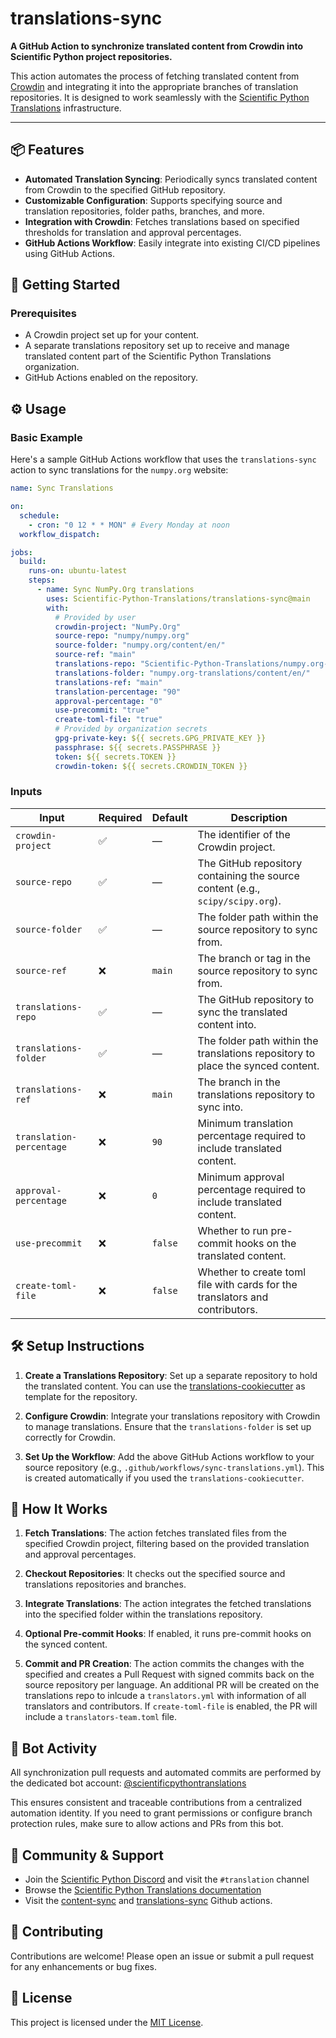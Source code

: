 # translations-sync

**A GitHub Action to synchronize translated content from Crowdin into Scientific Python project repositories.**

This action automates the process of fetching translated content from [Crowdin](https://crowdin.com/) and integrating it into the appropriate branches of translation repositories. It is designed to work seamlessly with the [Scientific Python Translations](https://scientific-python-translations.github.io/) infrastructure.

---

## 📦 Features

- **Automated Translation Syncing**: Periodically syncs translated content from Crowdin to the specified GitHub repository.
- **Customizable Configuration**: Supports specifying source and translation repositories, folder paths, branches, and more.
- **Integration with Crowdin**: Fetches translations based on specified thresholds for translation and approval percentages.
- **GitHub Actions Workflow**: Easily integrate into existing CI/CD pipelines using GitHub Actions.

## 🚀 Getting Started

### Prerequisites

- A Crowdin project set up for your content.
- A separate translations repository set up to receive and manage translated content part of the Scientific Python Translations organization.
- GitHub Actions enabled on the repository.

## ⚙️ Usage

### Basic Example

Here's a sample GitHub Actions workflow that uses the `translations-sync` action to sync translations for the `numpy.org` website:

```yaml
name: Sync Translations

on:
  schedule:
    - cron: "0 12 * * MON" # Every Monday at noon
  workflow_dispatch:

jobs:
  build:
    runs-on: ubuntu-latest
    steps:
      - name: Sync NumPy.Org translations
        uses: Scientific-Python-Translations/translations-sync@main
        with:
          # Provided by user
          crowdin-project: "NumPy.Org"
          source-repo: "numpy/numpy.org"
          source-folder: "numpy.org/content/en/"
          source-ref: "main"
          translations-repo: "Scientific-Python-Translations/numpy.org-translations"
          translations-folder: "numpy.org-translations/content/en/"
          translations-ref: "main"
          translation-percentage: "90"
          approval-percentage: "0"
          use-precommit: "true"
          create-toml-file: "true"
          # Provided by organization secrets
          gpg-private-key: ${{ secrets.GPG_PRIVATE_KEY }}
          passphrase: ${{ secrets.PASSPHRASE }}
          token: ${{ secrets.TOKEN }}
          crowdin-token: ${{ secrets.CROWDIN_TOKEN }}
```

### Inputs

| Input                    | Required | Default | Description                                                                     |
| ------------------------ | -------- | ------- | ------------------------------------------------------------------------------- |
| `crowdin-project`        | ✅       | —       | The identifier of the Crowdin project.                                          |
| `source-repo`            | ✅       | —       | The GitHub repository containing the source content (e.g., `scipy/scipy.org`).  |
| `source-folder`          | ✅       | —       | The folder path within the source repository to sync from.                      |
| `source-ref`             | ❌       | `main`  | The branch or tag in the source repository to sync from.                        |
| `translations-repo`      | ✅       | —       | The GitHub repository to sync the translated content into.                      |
| `translations-folder`    | ✅       | —       | The folder path within the translations repository to place the synced content. |
| `translations-ref`       | ❌       | `main`  | The branch in the translations repository to sync into.                         |
| `translation-percentage` | ❌       | `90`    | Minimum translation percentage required to include translated content.          |
| `approval-percentage`    | ❌       | `0`     | Minimum approval percentage required to include translated content.             |
| `use-precommit`          | ❌       | `false` | Whether to run pre-commit hooks on the translated content.                      |
| `create-toml-file`       | ❌       | `false` | Whether to create toml file with cards for the translators and contributors.    |

## 🛠️ Setup Instructions

1. **Create a Translations Repository**: Set up a separate repository to hold the translated content. You can use the [translations-cookiecutter](https://github.com/Scientific-Python-Translations/translations-cookiecutter) as template for the repository.

2. **Configure Crowdin**: Integrate your translations repository with Crowdin to manage translations. Ensure that the `translations-folder` is set up correctly for Crowdin.

3. **Set Up the Workflow**: Add the above GitHub Actions workflow to your source repository (e.g., `.github/workflows/sync-translations.yml`). This is created automatically if you used the `translations-cookiecutter`.

## 🔄 How It Works

1. **Fetch Translations**: The action fetches translated files from the specified Crowdin project, filtering based on the provided translation and approval percentages.

2. **Checkout Repositories**: It checks out the specified source and translations repositories and branches.

3. **Integrate Translations**: The action integrates the fetched translations into the specified folder within the translations repository.

4. **Optional Pre-commit Hooks**: If enabled, it runs pre-commit hooks on the synced content.

5. **Commit and PR Creation**: The action commits the changes with the specified and creates a Pull Request with signed commits back on the source repository per language. An additional PR will be created on the translations repo to inlcude a `translators.yml` with information of all translators and contributors. If `create-toml-file` is enabled, the PR will include a `translators-team.toml` file.

## 🤖 Bot Activity

All synchronization pull requests and automated commits are performed by the dedicated bot account:
[@scientificpythontranslations](https://github.com/scientificpythontranslations)

This ensures consistent and traceable contributions from a centralized automation identity.
If you need to grant permissions or configure branch protection rules, make sure to allow actions and PRs from this bot.

## 🙌 Community & Support

- Join the [Scientific Python Discord](https://scientific-python.org/community/) and visit the `#translation` channel
- Browse the [Scientific Python Translations documentation](https://scientific-python-translations.github.io/docs/)
- Visit the [content-sync](https://github.com/Scientific-Python-Translations/content-sync) and [translations-sync](https://github.com/Scientific-Python-Translations/translations-sync) Github actions.

## 🤝 Contributing

Contributions are welcome! Please open an issue or submit a pull request for any enhancements or bug fixes.

## 📄 License

This project is licensed under the [MIT License](LICENSE.txt).
